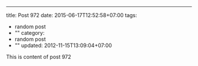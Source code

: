 ---
title: Post 972
date: 2015-06-17T12:52:58+07:00
tags:
  - random post
  - ""
category:
  - random post
  - ""
updated: 2012-11-15T13:09:04+07:00

This is content of post 972
